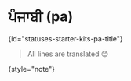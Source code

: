 # ਪੰਜਾਬੀ (pa)
{id="statuses-starter-kits-pa-title"}


> All lines are translated 😊
>
{style="note"}
